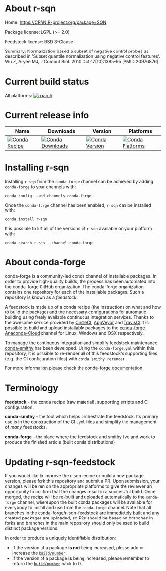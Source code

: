 About r-sqn
===========

Home: https://CRAN.R-project.org/package=SQN

Package license: LGPL (>= 2.0)

Feedstock license: BSD 3-Clause

Summary: Normalization based a subset of negative control probes as described in 'Subset quantile normalization using negative control features'. Wu Z, Aryee MJ, J Comput Biol. 2010 Oct;17(10):1385-95 [PMID 20976876].



Current build status
====================

All platforms:
[![noarch](https://img.shields.io/circleci/project/github/conda-forge/r-sqn-feedstock/master.svg?label=noarch)](https://circleci.com/gh/conda-forge/r-sqn-feedstock)

Current release info
====================

| Name | Downloads | Version | Platforms |
| --- | --- | --- | --- |
| [![Conda Recipe](https://img.shields.io/badge/recipe-r--sqn-green.svg)](https://anaconda.org/conda-forge/r-sqn) | [![Conda Downloads](https://img.shields.io/conda/dn/conda-forge/r-sqn.svg)](https://anaconda.org/conda-forge/r-sqn) | [![Conda Version](https://img.shields.io/conda/vn/conda-forge/r-sqn.svg)](https://anaconda.org/conda-forge/r-sqn) | [![Conda Platforms](https://img.shields.io/conda/pn/conda-forge/r-sqn.svg)](https://anaconda.org/conda-forge/r-sqn) |

Installing r-sqn
================

Installing `r-sqn` from the `conda-forge` channel can be achieved by adding `conda-forge` to your channels with:

```
conda config --add channels conda-forge
```

Once the `conda-forge` channel has been enabled, `r-sqn` can be installed with:

```
conda install r-sqn
```

It is possible to list all of the versions of `r-sqn` available on your platform with:

```
conda search r-sqn --channel conda-forge
```


About conda-forge
=================

conda-forge is a community-led conda channel of installable packages.
In order to provide high-quality builds, the process has been automated into the
conda-forge GitHub organization. The conda-forge organization contains one repository
for each of the installable packages. Such a repository is known as a *feedstock*.

A feedstock is made up of a conda recipe (the instructions on what and how to build
the package) and the necessary configurations for automatic building using freely
available continuous integration services. Thanks to the awesome service provided by
[CircleCI](https://circleci.com/), [AppVeyor](https://www.appveyor.com/)
and [TravisCI](https://travis-ci.org/) it is possible to build and upload installable
packages to the [conda-forge](https://anaconda.org/conda-forge)
[Anaconda-Cloud](https://anaconda.org/) channel for Linux, Windows and OSX respectively.

To manage the continuous integration and simplify feedstock maintenance
[conda-smithy](https://github.com/conda-forge/conda-smithy) has been developed.
Using the ``conda-forge.yml`` within this repository, it is possible to re-render all of
this feedstock's supporting files (e.g. the CI configuration files) with ``conda smithy rerender``.

For more information please check the [conda-forge documentation](https://conda-forge.org/docs/).

Terminology
===========

**feedstock** - the conda recipe (raw material), supporting scripts and CI configuration.

**conda-smithy** - the tool which helps orchestrate the feedstock.
                   Its primary use is in the construction of the CI ``.yml`` files
                   and simplify the management of *many* feedstocks.

**conda-forge** - the place where the feedstock and smithy live and work to
                  produce the finished article (built conda distributions)


Updating r-sqn-feedstock
========================

If you would like to improve the r-sqn recipe or build a new
package version, please fork this repository and submit a PR. Upon submission,
your changes will be run on the appropriate platforms to give the reviewer an
opportunity to confirm that the changes result in a successful build. Once
merged, the recipe will be re-built and uploaded automatically to the
`conda-forge` channel, whereupon the built conda packages will be available for
everybody to install and use from the `conda-forge` channel.
Note that all branches in the conda-forge/r-sqn-feedstock are
immediately built and any created packages are uploaded, so PRs should be based
on branches in forks and branches in the main repository should only be used to
build distinct package versions.

In order to produce a uniquely identifiable distribution:
 * If the version of a package **is not** being increased, please add or increase
   the [``build/number``](https://conda.io/docs/user-guide/tasks/build-packages/define-metadata.html#build-number-and-string).
 * If the version of a package **is** being increased, please remember to return
   the [``build/number``](https://conda.io/docs/user-guide/tasks/build-packages/define-metadata.html#build-number-and-string)
   back to 0.
